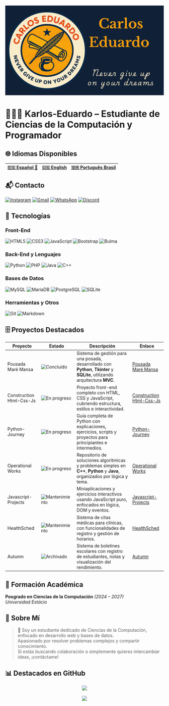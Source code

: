 ![BannerGit](./assets/BannerGit.png)

# 🧑🏼‍💻 Karlos-Eduardo – Estudiante de Ciencias de la Computación y Programador

## 🌐 Idiomas Disponibles

| **[🇪🇸 Español 🌟](https://github.com/Karlos-Eduardo-Mrqs/Karlos-Eduardo-Mrqs/blob/main/README-ES.md)** | **[🇺🇸 English](https://github.com/Karlos-Eduardo-Mrqs/Karlos-Eduardo-Mrqs/blob/main/README.md)** | **[🇧🇷 Português Brasil](https://github.com/Karlos-Eduardo-Mrqs/Karlos-Eduardo-Mrqs/blob/main/README-BR.md)** |
|:--------------------------------------------------------------------------------------------------:|:--------------------------------------------------------------------------------------------:|:-------------------------------------------------------------------------------------------------:|

## 📬 Contacto

[![Instagram](https://img.shields.io/badge/Instagram-E4405F?style=for-the-badge&logo=instagram&logoColor=white)](https://www.instagram.com/karlosmrqsdev/)  [![Gmail](https://img.shields.io/badge/Gmail-D14836?style=for-the-badge&logo=gmail&logoColor=white)](mailto:cadumcarlos@gmail.com)  [![WhatsApp](https://img.shields.io/badge/WhatsApp-25D366?style=for-the-badge&logo=whatsapp&logoColor=white)](https://wa.me/5521979667744)  [![Discord](https://img.shields.io/badge/Discord-7289DA?style=for-the-badge&logo=discord&logoColor=white)](https://discord.com/users/carloseduardo080765)

## 📱 Tecnologías

### Front-End

![HTML5](https://img.shields.io/badge/HTML5-E34F26?style=for-the-badge&logo=html5&logoColor=white)  ![CSS3](https://img.shields.io/badge/CSS3-1572B6?style=for-the-badge&logo=css3&logoColor=white)  ![JavaScript](https://img.shields.io/badge/JavaScript-323330?style=for-the-badge&logo=javascript&logoColor=F7DF1E)  ![Bootstrap](https://img.shields.io/badge/Bootstrap-563D7C?style=for-the-badge&logo=bootstrap&logoColor=white)  ![Bulma](https://img.shields.io/badge/bulma-00D0B1?style=for-the-badge&logo=bulma&logoColor=white)  

### Back-End y Lenguajes

![Python](https://img.shields.io/badge/Python-3776AB?style=for-the-badge&logo=python&logoColor=white)  ![PHP](https://img.shields.io/badge/PHP-777BB4?style=for-the-badge&logo=php&logoColor=white)  ![Java](https://img.shields.io/badge/Java-ED8B00?style=for-the-badge&logo=openjdk&logoColor=white)  ![C++](https://img.shields.io/badge/C%2B%2B-00599C?style=for-the-badge&logo=c%2B%2B&logoColor=white)  

### Bases de Datos

![MySQL](https://img.shields.io/badge/MySQL-005C84?style=for-the-badge&logo=mysql&logoColor=white)  ![MariaDB](https://img.shields.io/badge/MariaDB-003545?style=for-the-badge&logo=mariadb&logoColor=white)  ![PostgreSQL](https://img.shields.io/badge/PostgreSQL-316192?style=for-the-badge&logo=postgresql&logoColor=white)  ![SQLite](https://img.shields.io/badge/sqlite-%2307405e.svg?style=for-the-badge&logo=sqlite&logoColor=white)  

### Herramientas y Otros

![Git](https://img.shields.io/badge/Git-F05032?style=for-the-badge&logo=git&logoColor=white)  ![Markdown](https://img.shields.io/badge/Markdown-000000?style=for-the-badge&logo=markdown&logoColor=white)  

## 🗄️ Proyectos Destacados

| Proyecto                 | Estado                                                                 | Descripción                                                                                                                      | Enlace                                                                                           |
|--------------------------|------------------------------------------------------------------------|----------------------------------------------------------------------------------------------------------------------------------|--------------------------------------------------------------------------------------------------|
| Pousada Maré Mansa       | ![Concluido](https://img.shields.io/badge/status-concluded-green)      | Sistema de gestión para una posada, desarrollado con **Python**, **Tkinter** y **SQLite**, utilizando arquitectura **MVC**.      | [Pousada Maré Mansa](https://github.com/Karlos-Eduardo-Mrqs/Pousada-Mare-Mansa)|
| Construction Html-Css-Js | ![En progreso](https://img.shields.io/badge/status-in%20progress-yellow) | Proyecto front-end completo con HTML, CSS y JavaScript, cubriendo estructura, estilos e interactividad.| [Construction Html-Css-Js](https://github.com/Karlos-Eduardo-Mrqs/Construction-Html-Css-Javascript) |
| Python-Journey           | ![En progreso](https://img.shields.io/badge/status-in%20progress-yellow) | Guía completa de Python con explicaciones, ejercicios, scripts y proyectos para principiantes e intermedios.| [Python-Journey](https://github.com/Karlos-Eduardo-Mrqs/Python-Journey)|
| Operational Works        | ![En progreso](https://img.shields.io/badge/status-in%20progress-yellow) | Repositorio de soluciones algorítmicas y problemas simples en **C++**, **Python** y **Java**, organizados por lógica y tema.     | [Operational Works](https://github.com/Karlos-Eduardo-Mrqs/Operational_Works)|
| Javascript-Projects      | ![Mantenimiento](https://img.shields.io/badge/status-maintenance-blue) | Miniaplicaciones y ejercicios interactivos usando JavaScript puro, enfocados en lógica, DOM y eventos.| [Javascript-Projects](https://github.com/Karlos-Eduardo-Mrqs/Javascript-Projects)|
| HealthSched              | ![Mantenimiento](https://img.shields.io/badge/status-maintenance-blue) | Sistema de citas médicas para clínicas, con funcionalidades de registro y gestión de horarios.| [HealthSched](https://github.com/Karlos-Eduardo-Mrqs/Scheduling_Project-HealthSched)|
| Autumn                   | ![Archivado](https://img.shields.io/badge/status-archived-lightgrey)  | Sistema de boletines escolares con registro de estudiantes, notas y visualización del rendimiento.| [Autumn](https://github.com/Karlos-Eduardo-Mrqs/Bulletin_Project)                                |

## 📘 Formación Académica

**Posgrado en Ciencias de la Computación** *(2024 – 2027)*  
*Universidad Estácio*

## 📝 Sobre Mí

> 🚀 Soy un estudiante dedicado de Ciencias de la Computación, enfocado en desarrollo web y bases de datos.  
> Apasionado por resolver problemas complejos y compartir conocimiento.  
> Si estás buscando colaboración o simplemente quieres intercambiar ideas, ¡contáctame!

## 📊 Destacados en GitHub

<p align="center">
  <img height="180em" src="https://github-readme-stats.vercel.app/api?username=Karlos-Eduardo-Mrqs&show_icons=true&theme=blue-green" />
</p>

<p align="center">
  <img src="https://github-profile-trophy.vercel.app/?username=Karlos-Eduardo-Mrqs&theme=blue-green&column=4" />
</p>

